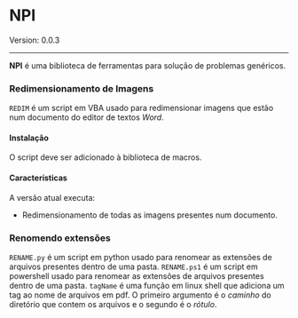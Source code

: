 NPI
====
Version: 0.0.3

___
**NPI** é uma biblioteca de ferramentas para solução de problemas genéricos.

### Redimensionamento de Imagens ###
`REDIM` é um script em VBA usado para redimensionar imagens que estão num documento do editor de textos *Word*.

#### Instalação
O script deve ser adicionado à biblioteca de macros.

#### Características
A versão atual executa:
* Redimensionamento de todas as imagens presentes num documento.

### Renomendo extensões ###
`RENAME.py` é um script em python usado para renomear as extensões de arquivos presentes dentro de uma pasta.
`RENAME.ps1` é um script em powershell usado para renomear as extensões de arquivos presentes dentro de uma pasta.
`tagName`  é uma função em linux shell que adiciona um tag ao nome de arquivos em pdf. O primeiro argumento é o _caminho_ do diretório que contem os arquivos e o segundo é o _rótulo_.
